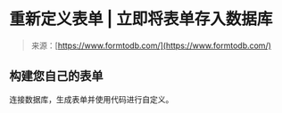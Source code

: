 <!--yml

category: 未分类

date: 2024-05-29 13:20:01

-->

# 重新定义表单 | 立即将表单存入数据库

> 来源：[https://www.formtodb.com/](https://www.formtodb.com/)

## 构建您自己的表单

连接数据库，生成表单并使用代码进行自定义。
